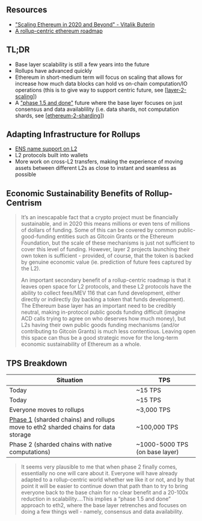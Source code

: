 ---
---

## Resources

- ["Scaling Ethereum in 2020 and Beyond" - Vitalik Buterin](https://www.youtube.com/watch?v=r0jtV9mxdI0)
- [A rollup-centric ethereum roadmap](https://ethereum-magicians.org/t/a-rollup-centric-ethereum-roadmap/4698)

## TL;DR

- Base layer scalability is still a few years into the future
- Rollups have advanced quickly
- Ethereum in short-medium term will focus on scaling that allows for increase how much data blocks can hold vs on-chain computation/IO operations (this is to give way to support centric future, see [[layer-2-scaling]])
- A ["phase 1.5 and done"](https://ethresear.ch/t/phase-one-and-done-eth2-as-a-data-availability-engine/5269) future where the base layer focuses on just consensus and data availablility (i.e. data shards, not computation shards, see [[ethereum-2-sharding]])

## Adapting Infrastructure for Rollups

- [ENS name support on L2](https://medium.com/the-ethereum-name-service/general-purpose-layer-2-static-calls-proposal-presentation-by-vitalik-buterin-at-ens-online-2d752906719e)
- L2 protocols built into wallets
- More work on cross-L2 transfers, making the experience of moving assets between different L2s as close to instant and seamless as possible

## Economic Sustainability Benefits of Rollup-Centrism

> It’s an inescapable fact that a crypto project must be financially sustainable, and in 2020 this means millions or even tens of millions of dollars of funding. Some of this can be covered by common public-good-funding entities such as Gitcoin Grants or the Ethereum Foundation, but the scale of these mechanisms is just not sufficient to cover this level of funding. However, layer 2 projects launching their own token is sufficient - provided, of course, that the token is backed by genuine economic value (ie. prediction of future fees captured by the L2).
>
> An important secondary benefit of a rollup-centric roadmap is that it leaves open space for L2 protocols, and these L2 protocols have the ability to collect fees/MEV 116 that can fund development, either directly or indirectly (by backing a token that funds development). The Ethereum base layer has an important need to be credibly neutral, making in-protocol public goods funding difficult (imagine ACD calls trying to agree on who deserves how much money), but L2s having their own public goods funding mechanisms (and/or contributing to Gitcoin Grants) is much less contentious. Leaving open this space can thus be a good strategic move for the long-term economic sustainability of Ethereum as a whole.

## TPS Breakdown

| Situation                                                                                                                                                                                                                    | TPS                            |
| ---------------------------------------------------------------------------------------------------------------------------------------------------------------------------------------------------------------------------- | ------------------------------ |
| Today                                                                                                                                                                                                                        | ~15 TPS                        |
| Today                                                                                                                                                                                                                        | ~15 TPS                        |
| Everyone moves to rollups                                                                                                                                                                                                    | ~3,000 TPS                     |
| [Phase 1](https://www.gemini.com/cryptopedia/ethereum-2-0-proof-of-stake-pos-blockchain-serenity#section-divide-and-conquer-what-are-shard-chains) (sharded chains) and rollups move to eth2 sharded chains for data storage | ~100,000 TPS                   |
| Phase 2 (sharded chains with native computations)                                                                                                                                                                            | ~1000-5000 TPS (on base layer) |

> It seems very plausible to me that when phase 2 finally comes, essentially no one will care about it. Everyone will have already adapted to a rollup-centric world whether we like it or not, and by that point it will be easier to continue down that path than to try to bring everyone back to the base chain for no clear benefit and a 20-100x reduction in scalability....This implies a “phase 1.5 and done” approach to eth2, where the base layer retrenches and focuses on doing a few things well - namely, consensus and data availability.

[//begin]: # "Autogenerated link references for markdown compatibility"
[layer-2-scaling]: layer-2-scaling "Layer-2 Scaling"
[ethereum-2-sharding]: ethereum-2-sharding "Ethereum 2: Sharding"
[//end]: # "Autogenerated link references"
